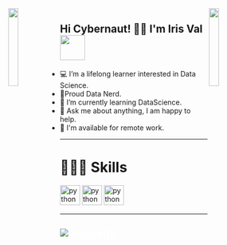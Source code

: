 <img align='left' src='https://raw.githubusercontent.com/sammwyy/sammwyy/master/sprites/LinkFront_Beat.gif' width='20%'>  
<img align='right' src='https://raw.githubusercontent.com/sammwyy/sammwyy/master/sprites/zelda.gif' width='20%'> 

<h2> Hi Cybernaut! ✌🏼 I'm Iris Val <img src="https://media.giphy.com/media/mGcNjsfWAjY5AEZNw6/giphy.gif" width="50"></h2>

- 💻 I’m a lifelong learner interested in Data Science.
- 👾Proud Data Nerd.
- 🌱 I’m currently learning DataScience.
- 💬 Ask me about anything, I am happy to help.
- 💼 I'm available for remote work.

---

<h1>👩🏽‍💻 Skills </h1>
<p align="left"> <img src="https://cdn.jsdelivr.net/gh/devicons/devicon/icons/python/python-original.svg" alt="python" width="40" height="40"/> </a>
<img src="https://cdn.jsdelivr.net/gh/devicons/devicon/icons/pandas/pandas-original.svg" alt="python" width="40" height="40"/> </a>
<img src="https://cdn.jsdelivr.net/gh/devicons/devicon/icons/numpy/numpy-original.svg" alt="python" width="40" height="40"/> </a> </p>




---
<h2 style="color: white;">
  <img align="center" src="https://github-readme-stats.vercel.app/api/top-langs?username=irisdev06&show_icons=true&locale=en&layout=compact&theme=radical&hide=html,css" alt="irisdev06"/>
</h2>







